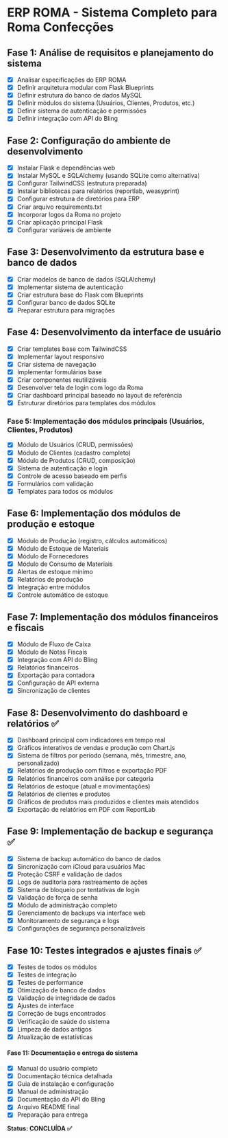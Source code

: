 # ERP ROMA - Sistema Completo para Roma Confecções

## Fase 1: Análise de requisitos e planejamento do sistema
- [x] Analisar especificações do ERP ROMA
- [x] Definir arquitetura modular com Flask Blueprints
- [x] Definir estrutura do banco de dados MySQL
- [x] Definir módulos do sistema (Usuários, Clientes, Produtos, etc.)
- [x] Definir sistema de autenticação e permissões
- [x] Definir integração com API do Bling

## Fase 2: Configuração do ambiente de desenvolvimento
- [x] Instalar Flask e dependências web
- [x] Instalar MySQL e SQLAlchemy (usando SQLite como alternativa)
- [x] Configurar TailwindCSS (estrutura preparada)
- [x] Instalar bibliotecas para relatórios (reportlab, weasyprint)
- [x] Configurar estrutura de diretórios para ERP
- [x] Criar arquivo requirements.txt
- [x] Incorporar logos da Roma no projeto
- [x] Criar aplicação principal Flask
- [x] Configurar variáveis de ambiente

## Fase 3: Desenvolvimento da estrutura base e banco de dados
- [x] Criar modelos de banco de dados (SQLAlchemy)
- [x] Implementar sistema de autenticação
- [x] Criar estrutura base do Flask com Blueprints
- [x] Configurar banco de dados SQLite
- [x] Preparar estrutura para migrações

## Fase 4: Desenvolvimento da interface de usuário
- [x] Criar templates base com TailwindCSS
- [x] Implementar layout responsivo
- [x] Criar sistema de navegação
- [x] Implementar formulários base
- [x] Criar componentes reutilizáveis
- [x] Desenvolver tela de login com logo da Roma
- [x] Criar dashboard principal baseado no layout de referência
- [x] Estruturar diretórios para templates dos módulos

### Fase 5: Implementação dos módulos principais (Usuários, Clientes, Produtos)
- [x] Módulo de Usuários (CRUD, permissões)
- [x] Módulo de Clientes (cadastro completo)
- [x] Módulo de Produtos (CRUD, composição)
- [x] Sistema de autenticação e login
- [x] Controle de acesso baseado em perfis
- [x] Formulários com validação
- [x] Templates para todos os módulos

## Fase 6: Implementação dos módulos de produção e estoque
- [x] Módulo de Produção (registro, cálculos automáticos)
- [x] Módulo de Estoque de Materiais
- [x] Módulo de Fornecedores
- [x] Módulo de Consumo de Materiais
- [x] Alertas de estoque mínimo
- [x] Relatórios de produção
- [x] Integração entre módulos
- [x] Controle automático de estoque

## Fase 7: Implementação dos módulos financeiros e fiscais
- [x] Módulo de Fluxo de Caixa
- [x] Módulo de Notas Fiscais
- [x] Integração com API do Bling
- [x] Relatórios financeiros
- [x] Exportação para contadora
- [x] Configuração de API externa
- [x] Sincronização de clientes

## Fase 8: Desenvolvimento do dashboard e relatórios ✅
- [x] Dashboard principal com indicadores em tempo real
- [x] Gráficos interativos de vendas e produção com Chart.js
- [x] Sistema de filtros por período (semana, mês, trimestre, ano, personalizado)
- [x] Relatórios de produção com filtros e exportação PDF
- [x] Relatórios financeiros com análise por categoria
- [x] Relatórios de estoque (atual e movimentações)
- [x] Relatórios de clientes e produtos
- [x] Gráficos de produtos mais produzidos e clientes mais atendidos
- [x] Exportação de relatórios em PDF com ReportLab

## Fase 9: Implementação de backup e segurança ✅
- [x] Sistema de backup automático do banco de dados
- [x] Sincronização com iCloud para usuários Mac
- [x] Proteção CSRF e validação de dados
- [x] Logs de auditoria para rastreamento de ações
- [x] Sistema de bloqueio por tentativas de login
- [x] Validação de força de senha
- [x] Módulo de administração completo
- [x] Gerenciamento de backups via interface web
- [x] Monitoramento de segurança e logs
- [x] Configurações de segurança personalizáveis

## Fase 10: Testes integrados e ajustes finais ✅
- [x] Testes de todos os módulos
- [x] Testes de integração
- [x] Testes de performance
- [x] Otimização de banco de dados
- [x] Validação de integridade de dados
- [x] Ajustes de interface
- [x] Correção de bugs encontrados
- [x] Verificação de saúde do sistema
- [x] Limpeza de dados antigos
- [x] Atualização de estatísticas

#### Fase 11: Documentação e entrega do sistema
- [x] Manual do usuário completo
- [x] Documentação técnica detalhada
- [x] Guia de instalação e configuração
- [x] Manual de administração
- [x] Documentação da API do Bling
- [x] Arquivo README final
- [x] Preparação para entrega

**Status: CONCLUÍDA ✅**

